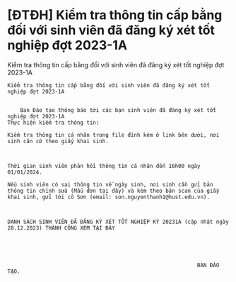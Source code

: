 # [ĐTĐH] Kiểm tra thông tin cấp bằng đối với sinh viên đã đăng ký xét tốt nghiệp đợt 2023-1A

Kiểm tra thông tin cấp bằng đối với sinh viên đã đăng ký xét tốt nghiệp đợt 2023-1A
        
	Kiểm tra thông tin cấp bằng đối với sinh viên đã đăng ký xét tốt nghiệp đợt 2023-1A

	
		Ban Đào tạo thông báo tới các bạn sinh viên đã đăng ký xét tốt nghiệp đợt 2023-1A
	Thực hiện kiểm tra thông tin: 

	Kiểm tra thông tin cá nhân trong file đính kèm ở link bên dưới, nơi sinh căn cứ theo giấy khai sinh. 

	                                                            

	Thời gian sinh viên phản hồi thông tin cá nhân đến 16h00 ngày 01/01/2024.

	Nếu sinh viên có sai thông tin về ngày sinh, nơi sinh cần gửi bản thông tin chỉnh sửa (Mẫu đơn tại đây) và kèm theo bản scan của giấy khai sinh, gửi tới cô Sơn (email: son.nguyenthanh1@hust.edu.vn).

	

	DANH SÁCH SINH VIÊN ĐÃ ĐĂNG KÝ XÉT TỐT NGHIỆP KỲ 20231A (cập nhật ngày 28.12.2023) THÀNH CÔNG XEM TẠI ĐÂY

	

	

	                                                            BAN ĐÀO TẠO.